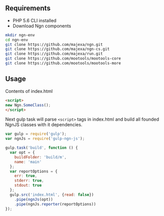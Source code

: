 Requirements
------------
- PHP 5.6 CLI installed
- Download Ngn components
```bash
mkdir ngn-env
cd ngn-env
git clone https://github.com/majexa/ngn.git
git clone https://github.com/majexa/ngn-cs.git
git clone https://github.com/majexa/run.git
git clone https://github.com/mootools/mootools-core
git clone https://github.com/mootools/mootools-more
```

Usage
-----

Contents of index.html
```html
<script>
new Ngn.SomeClass();
</script>
```

Next gulp task will parse `<script>` tags in index.html and build all founded NgnJS classes with it dependencies.
```javascript
var gulp = require('gulp');
var ngnJs = require('gulp-ngn-js');

gulp.task('build', function () {
  var opt = {
    buildFolder: 'build/m',
    name: 'main'
  };
  var reportOptions = {
    err: true,
    stderr: true,
    stdout: true
  };
  gulp.src('index.html', {read: false})
    .pipe(ngnJs(opt))
    .pipe(ngnJs.reporter(reportOptions))
});
```
